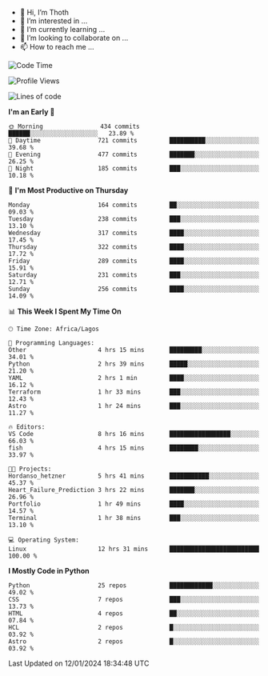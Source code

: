 <!---
thoth2357/thoth2357 is a ✨ special ✨ repository because its `README.md` (this file) appears on your GitHub profile.
You can click the Preview link to take a look at your changes.
--->

- 👋 Hi, I’m Thoth
- 👀 I’m interested in ...
- 🌱 I’m currently learning ...
- 💞️ I’m looking to collaborate on ...
- 📫 How to reach me ...




<!--START_SECTION:waka-->
![Code Time](http://img.shields.io/badge/Code%20Time-2%2C647%20hrs%2025%20mins-blue)

![Profile Views](http://img.shields.io/badge/Profile%20Views-0-blue)

![Lines of code](https://img.shields.io/badge/From%20Hello%20World%20I%27ve%20Written-30.2%20million%20lines%20of%20code-blue)

**I'm an Early 🐤** 

```text
🌞 Morning                434 commits         ██████░░░░░░░░░░░░░░░░░░░   23.89 % 
🌆 Daytime                721 commits         ██████████░░░░░░░░░░░░░░░   39.68 % 
🌃 Evening                477 commits         ███████░░░░░░░░░░░░░░░░░░   26.25 % 
🌙 Night                  185 commits         ███░░░░░░░░░░░░░░░░░░░░░░   10.18 % 
```
📅 **I'm Most Productive on Thursday** 

```text
Monday                   164 commits         ██░░░░░░░░░░░░░░░░░░░░░░░   09.03 % 
Tuesday                  238 commits         ███░░░░░░░░░░░░░░░░░░░░░░   13.10 % 
Wednesday                317 commits         ████░░░░░░░░░░░░░░░░░░░░░   17.45 % 
Thursday                 322 commits         ████░░░░░░░░░░░░░░░░░░░░░   17.72 % 
Friday                   289 commits         ████░░░░░░░░░░░░░░░░░░░░░   15.91 % 
Saturday                 231 commits         ███░░░░░░░░░░░░░░░░░░░░░░   12.71 % 
Sunday                   256 commits         ████░░░░░░░░░░░░░░░░░░░░░   14.09 % 
```


📊 **This Week I Spent My Time On** 

```text
🕑︎ Time Zone: Africa/Lagos

💬 Programming Languages: 
Other                    4 hrs 15 mins       █████████░░░░░░░░░░░░░░░░   34.01 % 
Python                   2 hrs 39 mins       █████░░░░░░░░░░░░░░░░░░░░   21.20 % 
YAML                     2 hrs 1 min         ████░░░░░░░░░░░░░░░░░░░░░   16.12 % 
Terraform                1 hr 33 mins        ███░░░░░░░░░░░░░░░░░░░░░░   12.43 % 
Astro                    1 hr 24 mins        ███░░░░░░░░░░░░░░░░░░░░░░   11.27 % 

🔥 Editors: 
VS Code                  8 hrs 16 mins       █████████████████░░░░░░░░   66.03 % 
fish                     4 hrs 15 mins       ████████░░░░░░░░░░░░░░░░░   33.97 % 

🐱‍💻 Projects: 
Hordanso_hetzner         5 hrs 41 mins       ███████████░░░░░░░░░░░░░░   45.37 % 
Heart_Failure_Prediction 3 hrs 22 mins       ███████░░░░░░░░░░░░░░░░░░   26.96 % 
Portfolio                1 hr 49 mins        ████░░░░░░░░░░░░░░░░░░░░░   14.57 % 
Terminal                 1 hr 38 mins        ███░░░░░░░░░░░░░░░░░░░░░░   13.10 % 

💻 Operating System: 
Linux                    12 hrs 31 mins      █████████████████████████   100.00 % 
```

**I Mostly Code in Python** 

```text
Python                   25 repos            ████████████░░░░░░░░░░░░░   49.02 % 
CSS                      7 repos             ███░░░░░░░░░░░░░░░░░░░░░░   13.73 % 
HTML                     4 repos             ██░░░░░░░░░░░░░░░░░░░░░░░   07.84 % 
HCL                      2 repos             █░░░░░░░░░░░░░░░░░░░░░░░░   03.92 % 
Astro                    2 repos             █░░░░░░░░░░░░░░░░░░░░░░░░   03.92 % 
```




 Last Updated on 12/01/2024 18:34:48 UTC
<!--END_SECTION:waka-->
<!--![](http://github-profile-summary-cards.vercel.app/api/cards/profile-details?username=thoth2357&theme=2077)

![](http://github-profile-summary-cards.vercel.app/api/cards/stats?username=thoth2357&theme=2077)![](http://github-profile-summary-cards.vercel.app/api/cards/productive-time?username=thoth2357&theme=2077&utcOffset=8) -->
